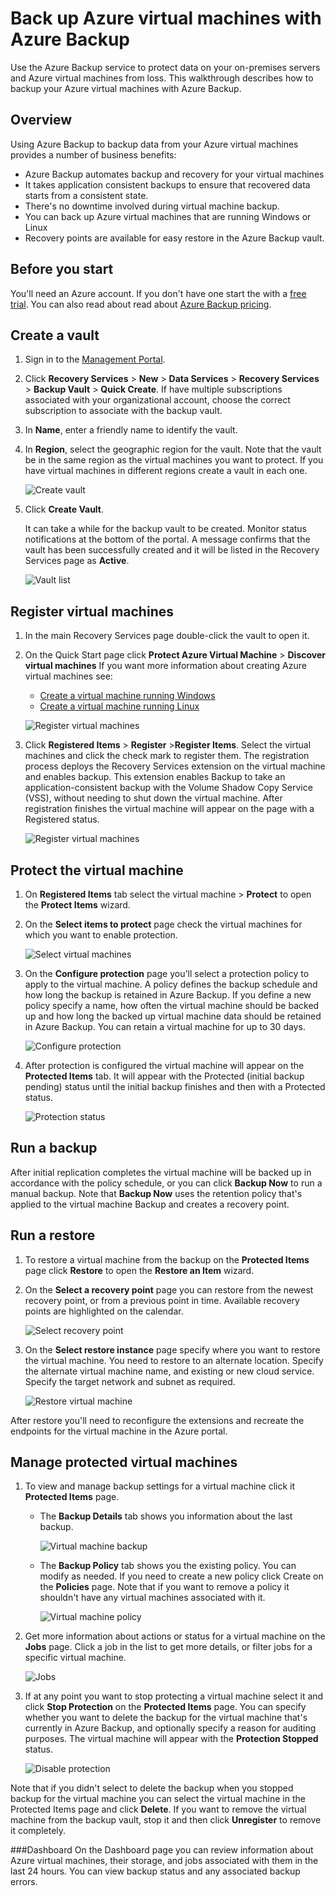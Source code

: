 <properties 
	pageTitle="Back up Azure virtual machines with Azure Backup" 
	description="Use this walkthrough to deploy Azure Backup to back up Azure virtual machines." 
	services="backup" 
	documentationCenter="" 
	authors="raynew" 
	manager="jwhit" 
	editor="tysonn"/>

<tags 
	ms.service="backup" 
	ms.workload="storage-backup-recovery" 
	ms.tgt_pltfrm="na" 
	ms.devlang="na" 
	ms.topic="article" 
	ms.date="03/26/2015" 
	ms.author="raynew"/>
# Back up Azure virtual machines with Azure Backup
Use the Azure Backup service to protect data on your on-premises servers and Azure virtual machines from loss. This walkthrough describes how to backup your Azure virtual machines with Azure Backup.

## Overview
Using Azure Backup to backup data from your Azure virtual machines provides a number of business benefits:

- Azure Backup automates backup and recovery for your virtual machines
- It takes application consistent backups to ensure that recovered data starts from a consistent state.
- There's no downtime involved during virtual machine backup.
- You can back up Azure virtual machines that are running Windows or Linux
- Recovery points are available for easy restore in the Azure Backup vault.


## Before you start
You'll need an Azure account. If you don't have one start the with a [free trial](http://aka.ms/try-azure). You can also read about read about [Azure Backup pricing](hhttp://azure.microsoft.com/pricing/details/backup).


## Create a vault

1. Sign in to the [Management Portal](https://portal.azure.com).
2. Click **Recovery Services** > **New** > **Data Services** > **Recovery Services** > **Backup Vault** > **Quick Create**. If have multiple subscriptions associated with your organizational account, choose the correct subscription to associate with the backup vault.
3. In **Name**, enter a friendly name to identify the vault.
4. In **Region**, select the geographic region for the vault. Note that the vault be in the same region as the virtual machines you want to protect. If you have virtual machines in different regions create a vault in each one.

	![Create vault](./media/backup-azure-vms/Backup_VaultCreate.png)

3. Click **Create Vault**.

 	It can take a while for the backup vault to be created. Monitor status notifications at the bottom of the portal. A message confirms that the vault has been successfully created and it will be listed in the Recovery Services page as **Active**. 

	![Vault list](./media/backup-azure-vms/Backup_VaultsList.png)

## Register virtual machines

1. In the main Recovery Services page double-click the vault to open it.
2. On the Quick Start page click **Protect Azure Virtual Machine** > **Discover virtual machines** If you want more information about creating Azure virtual machines see:
	- [Create a virtual machine running Windows](../virtual-machines-windows-tutorial/)
	- [Create a virtual machine running Linux](../virtual-machines-linux-tutorial/)

	![Register virtual machines](./media/backup-azure-vms/Backup_QuickStart.png)

3. Click **Registered Items** > **Register** >**Register Items**. Select the virtual machines and click the check mark to register them. The registration process deploys the Recovery Services extension on the virtual machine and enables backup. This extension enables Backup to take an  application-consistent backup with the Volume Shadow Copy Service (VSS), without needing to shut down the virtual machine. After registration finishes the virtual machine will appear on the page with a Registered status.

	![Register virtual machines](./media/backup-azure-vms/Backup_RegisteredVM.png)

## Protect the virtual machine

1. On **Registered Items** tab select the virtual machine > **Protect** to open the **Protect Items** wizard.
2. On the **Select items to protect** page check the virtual machines for which you want to enable protection. 

	![Select virtual machines](./media/backup-azure-vms/Backup_ProtectWizard1.png)	
 
3. On the **Configure protection** page you'll select a protection policy to apply to the virtual machine. A policy defines the backup schedule and how long the backup is retained in Azure Backup. If you define a new policy specify a name, how often the virtual machine should be backed up and how long the backed up virtual machine data should be retained in Azure Backup. You can retain a virtual machine for up to 30 days.

	![Configure protection](./media/backup-azure-vms/Backup_ProtectWizard2.png)

4. After protection is configured the virtual machine will appear on the **Protected Items** tab. It will appear with the Protected (initial backup pending) status until the initial backup finishes and then with a Protected status.

	![Protection status](./media/backup-azure-vms/Backup_ProtectionPending.png)
 
## Run a backup
After initial replication completes the virtual machine will be backed up in accordance with the policy schedule, or you can click **Backup Now** to run a manual backup.
Note that **Backup Now** uses the retention policy that's applied to the virtual machine Backup and creates a recovery point.
 
 
 
## Run a restore

1. To restore a virtual machine from the backup on the **Protected Items** page click **Restore** to open the **Restore an Item** wizard.
2. On the **Select a recovery point** page you can restore from the newest recovery point, or from a previous point in time. Available recovery points are highlighted on the calendar.

	![Select recovery point](./media/backup-azure-vms/Backup_Recovery1.png)

3.  On the **Select restore instance** page specify where you want to restore the virtual machine. You need to restore to an alternate location. Specify the alternate virtual machine name, and existing or new cloud service. Specify the target network and subnet as required. 

	![Restore virtual machine](./media/backup-azure-vms/Backup_Recovery2.png)

After restore you'll need to reconfigure the extensions and recreate the endpoints for the virtual machine in the Azure portal. 
 
## Manage protected virtual machines

1. To view and manage backup settings for a virtual machine click it **Protected Items** page.

	- The **Backup Details** tab shows you information about the last backup.

		![Virtual machine backup](./media/backup-azure-vms/Backup_VMDetails.png)	

	- The **Backup Policy** tab shows you the existing policy. You can modify as needed. If you need to create a new policy click Create on the **Policies** page. Note that if you want to remove a policy it shouldn't have any virtual machines associated with it.

		![Virtual machine policy](./media/backup-azure-vms/Backup_VMPolicy.png)

2. Get more information about actions or status for a virtual machine on the **Jobs** page. Click a job in the list to get more details, or filter jobs for a specific virtual machine.

	![Jobs](./media/backup-azure-vms/Backup_Jobs.png)

3. If at any point you want to stop protecting a virtual machine select it and click **Stop Protection** on the **Protected Items** page. You can specify whether you want to delete the backup for the virtual machine that's currently in Azure Backup, and optionally specify a reason for auditing purposes. The virtual machine will appear with the **Protection Stopped** status.

	![Disable protection](./media/backup-azure-vms/Backup_DisableProtection.png)

 Note that if you didn't select to delete the backup when you stopped backup for the virtual machine you can select the virtual machine in the Protected Items page and click **Delete**. If you want to remove the virtual machine from the backup vault, stop it and then click **Unregister** to remove it completely. 

###Dashboard
On the Dashboard page you can review information about Azure virtual machines, their storage, and jobs associated with them in the last 24 hours. You can view backup status and any associated backup errors. 




